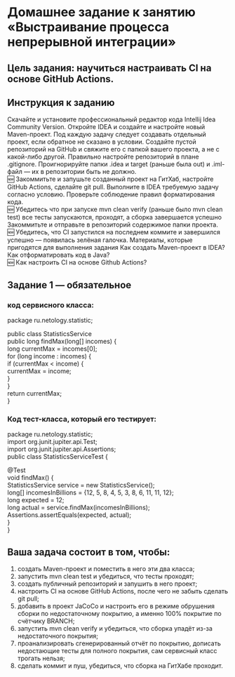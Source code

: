 # Домашнее задание к занятию «Выстраивание процесса непрерывной интеграции»
## Цель задания: научиться настраивать CI на основе GitHub Actions.
## Инструкция к заданию
Скачайте и установите профессиональный редактор кода Intellij Idea Community Version.
Откройте IDEA и создайте и настройте новый Maven-проект. Под каждую задачу следует создавать отдельный проект, если обратное не сказано в условии.
Создайте пустой репозиторий на GitHub и свяжите его с папкой вашего проекта, а не с какой-либо другой.
Правильно настройте репозиторий в плане .gitignore. Проигнорируйте папки .idea и target (раньше была out) и .iml-файл — их в репозитории быть не должно.  
🆕 Закоммитьте и запушьте созданный проект на ГитХаб, настройте GitHub Actions, сделайте git pull.
Выполните в IDEA требуемую задачу согласно условию.
Проверьте соблюдение правил форматирования кода.  
🆕 Убедитесь что при запуске mvn clean verify (раньше было mvn clean test) все тесты запускаются, проходят, а сборка завершается успешно
Закоммитьте и отправьте в репозиторий содержимое папки проекта.  
🆕 Убедитесь, что CI запустился на последнем коммите и завершился успешно — появилась зелёная галочка.
Материалы, которые пригодятся для выполнения задания
Как создать Maven-проект в IDEA?
Как отформатировать код в Java?  
🆕 Как настроить CI на основе Github Actions?    
## Задание 1 — обязательное
### код сервисного класса:  

package ru.netology.statistic;  

public class StatisticsService  
    public long findMax(long[] incomes) {  
        long currentMax = incomes[0];  
        for (long income : incomes) {  
            if (currentMax < income) {  
                currentMax = income;  
            }  
        }  
        return currentMax;  
    }  

### Код тест-класса, который его тестирует:
  
package ru.netology.statistic;  
import org.junit.jupiter.api.Test;  
import org.junit.jupiter.api.Assertions;  
public class StatisticsServiceTest {  
  
  @Test  
  void findMax() {  
    StatisticsService service = new StatisticsService();  
    long[] incomesInBillions = {12, 5, 8, 4, 5, 3, 8, 6, 11, 11, 12};  
    long expected = 12;  
    long actual = service.findMax(incomesInBillions);  
    Assertions.assertEquals(expected, actual);  
  }  
}  
## Ваша задача состоит в том, чтобы:  
1. создать Maven-проект и поместить в него эти два класса;  
2. запустить mvn clean test и убедиться, что тесты проходят;  
3. создать публичный репозиторий и запушить в него проект;  
4. настроить CI на основе GitHub Actions, после чего не забыть сделать git pull;  
5. добавить в проект JaCoCo и настроить его в режиме обрушения сборки по недостаточному покрытию, а именно 100% покрытие по счётчику BRANCH;  
6. запустить mvn clean verify и убедиться, что сборка упадёт из-за недостаточного покрытия;  
7. проанализировать сгенерированный отчёт по покрытию, дописать недостающие тесты для полного покрытия, сам сервисный класс трогать нельзя;  
8. сделать коммит и пуш, убедиться, что сборка на ГитХабе проходит.
